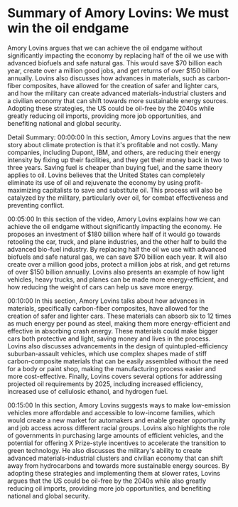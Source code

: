 # Summary of Amory Lovins: We must win the oil endgame

Amory Lovins argues that we can achieve the oil endgame without significantly impacting the economy by replacing half of the oil we use with advanced biofuels and safe natural gas. This would save $70 billion each year, create over a million good jobs, and get returns of over $150 billion annually. Lovins also discusses how advances in materials, such as carbon-fiber composites, have allowed for the creation of safer and lighter cars, and how the military can create advanced materials-industrial clusters and a civilian economy that can shift towards more sustainable energy sources. Adopting these strategies, the US could be oil-free by the 2040s while greatly reducing oil imports, providing more job opportunities, and benefiting national and global security.

Detail Summary: 
00:00:00
In this section, Amory Lovins argues that the new story about climate protection is that it's profitable and not costly. Many companies, including Dupont, IBM, and others, are reducing their energy intensity by fixing up their facilities, and they get their money back in two to three years. Saving fuel is cheaper than buying fuel, and the same theory applies to oil. Lovins believes that the United States can completely eliminate its use of oil and rejuvenate the economy by using profit-maximizing capitalists to save and substitute oil. This process will also be catalyzed by the military, particularly over oil, for combat effectiveness and preventing conflict.

00:05:00
In this section of the video, Amory Lovins explains how we can achieve the oil endgame without significantly impacting the economy. He proposes an investment of $180 billion where half of it would go towards retooling the car, truck, and plane industries, and the other half to build the advanced bio-fuel industry. By replacing half the oil we use with advanced biofuels and safe natural gas, we can save $70 billion each year. It will also create over a million good jobs, protect a million jobs at risk, and get returns of over $150 billion annually. Lovins also presents an example of how light vehicles, heavy trucks, and planes can be made more energy-efficient, and how reducing the weight of cars can help us save more energy.

00:10:00
In this section, Amory Lovins talks about how advances in materials, specifically carbon-fiber composites, have allowed for the creation of safer and lighter cars. These materials can absorb six to 12 times as much energy per pound as steel, making them more energy-efficient and effective in absorbing crash energy. These materials could make bigger cars both protective and light, saving money and lives in the process. Lovins also discusses advancements in the design of quintupled-efficiency suburban-assault vehicles, which use complex shapes made of stiff carbon-composite materials that can be easily assembled without the need for a body or paint shop, making the manufacturing process easier and more cost-effective. Finally, Lovins covers several options for addressing projected oil requirements by 2025, including increased efficiency, increased use of cellulosic ethanol, and hydrogen fuel.

00:15:00
In this section, Amory Lovins suggests ways to make low-emission vehicles more affordable and accessible to low-income families, which would create a new market for automakers and enable greater opportunity and job access across different racial groups. Lovins also highlights the role of governments in purchasing large amounts of efficient vehicles, and the potential for offering X Prize-style incentives to accelerate the transition to green technology. He also discusses the military's ability to create advanced materials-industrial clusters and civilian economy that can shift away from hydrocarbons and towards more sustainable energy sources. By adopting these strategies and implementing them at slower rates, Lovins argues that the US could be oil-free by the 2040s while also greatly reducing oil imports, providing more job opportunities, and benefiting national and global security.

